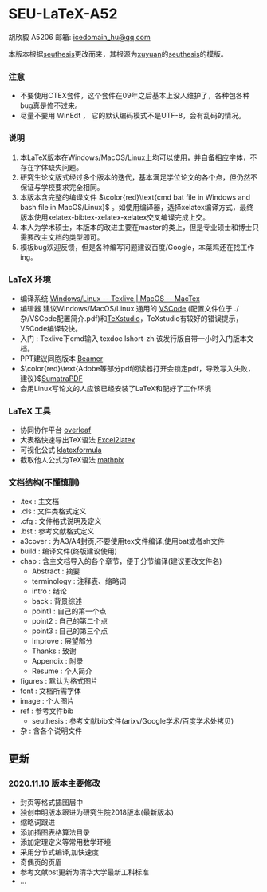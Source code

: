 # SEU-LaTeX-A52

胡欣毅 A5206 邮箱: [icedomain_hu@qq.com](icedomain_hu@qq.com)

本版本根据[seuthesis](https://github.com/latexstudio/seu-latex)更改而来，其根源为[xuyuan](https://github.com/xuyuan)的[seuthesis](https://github.com/xuyuan/seuthesis)的模版。

### 注意

- 不要使用CTEX套件，这个套件在09年之后基本上没人维护了，各种包各种bug真是修不过来。
- 尽量不要用 WinEdt ， 它的默认编码模式不是UTF-8，会有乱码的情况。

### 说明

1. 本LaTeX版本在Windows/MacOS/Linux上均可以使用，并自备相应字体，不存在字体缺失问题。
2. 研究生论文版式经过多个版本的迭代，基本满足学位论文的各个点，但仍然不保证与学校要求完全相同。
3. 本版本含完整的编译文件 $\color{red}\text{cmd bat file in Windows and bash file in MacOS/Linux}$ 。如使用编译器，选择xelatex编译方式，最终版本使用xelatex-bibtex-xelatex-xelatex交叉编译完成上交。
4. 本人为学术硕士，本版本的改进主要在master的类上，但是专业硕士和博士只需要改主文档的类型即可。
5. 模板bug欢迎反馈，但是各种编写问题建议百度/Google，本菜鸡还在找工作ing。

### LaTeX 环境

- 编译系统 [Windows/Linux -- Texlive | MacOS -- MacTex](https://www.latexstudio.net/archives/51801.html)
- 编辑器 建议Windows/MacOS/Linux 通用的 [VSCode]() (配置文件位于 ./杂/VSCode配置简介.pdf)和[TeXstudio](http://texstudio.sourceforge.net/)，TeXstudio有较好的错误提示，VSCode编译较快。
- 入门 : Texlive下cmd输入 texdoc lshort-zh 该发行版自带一小时入门版本文档。
- PPT建议同胞版本 [Beamer](https://github.com/TouchFishPioneer/SEU-Beamer-Slide)
- $\color{red}\text{Adobe等部分pdf阅读器打开会锁定pdf，导致写入失败，建议}$[SumatraPDF](https://www.sumatrapdfreader.org/download-free-pdf-viewer.html)
- 会用Linux写论文的人应该已经安装了LaTeX和配好了工作环境

### LaTeX 工具

- 协同协作平台 [overleaf](https://www.overleaf.com/)
- 大表格快速导出TeX语法 [Excel2latex](https://www.ctan.org/tex-archive/support/excel2latex/)
- 可视化公式 [klatexformula](https://klatexformula.sourceforge.io/)
- 截取他人公式为TeX语法 [mathpix](https://mathpix.com/)

### 文档结构(不懂慎删)

- .tex : 主文档
- .cls : 文件类格式定义
- .cfg : 文件格式说明及定义
- .bst : 参考文献格式定义
- a3cover : 为A3/A4封页,不要使用tex文件编译,使用bat或者sh文件
- build : 编译文件(终版建议使用)
- chap : 含主文档导入的各个章节，便于分节编译(建议更改文件名)
    * Abstract : 摘要
    * terminology : 注释表、缩略词
    * intro : 绪论
    * back : 背景综述
    * point1 : 自己的第一个点
    * point2 : 自己的第二个点
    * point3 : 自己的第三个点
    * Improve : 展望部分
    * Thanks : 致谢
    * Appendix : 附录
    * Resume : 个人简介
- figures : 默认为格式图片
- font : 文档所需字体
- image : 个人图片
- ref : 参考文件bib
    * seuthesis : 参考文献bib文件(arixv/Google学术/百度学术处拷贝)
- 杂 : 含各个说明文件



## 更新

### 2020.11.10 版本主要修改

* 封页等格式插图居中
* 独创申明版本跟进为研究生院2018版本(最新版本)
* 缩略词跟进
* 添加插图表格算法目录
* 添加定理定义等常用数学环境
* 采用分节式编译,加快速度
* 奇偶页的页眉
* 参考文献bst更新为清华大学最新工科标准
* ...






